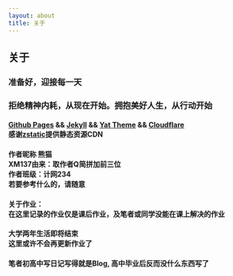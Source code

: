 ```yaml
---
layout: about
title: 关于
---
```


<h2>关于</h2>
<h3>准备好，迎接每一天</h3>

<h3>拒绝精神内耗，从现在开始。拥抱美好人生，从行动开始</h3>

#### [Github Pages][GP] && [Jekyll][JL] && [Yat Theme][YT] && [Cloudflare][CF] <br> 感谢[zstatic][zstatic]提供静态资源CDN


<h4>作者昵称 熊猫 <br>
XM137由来：取作者Q简拼加前三位<br>
作者班级：计网234<br>
若要参考什么的，请随意
</h4>

<h4>
关于作业：<br>
在这里记录的作业仅是课后作业，及笔者或同学没能在课上解决的作业
</h4>

<h4>
大学两年生活即将结束<br>
这里或许不会再更新作业了
</h4>

<h4>
笔者初高中写日记写得就是Blog, 高中毕业后反而没什么东西写了
</h4>

[GP]: https://pages.github.com
[JL]: https://jekyllrb.com
[YT]: https://github.com/jeffreytse/jekyll-theme-yat
[CF]: https://www.cloudflare.com
[zstatic]: https://www.zstatic.net